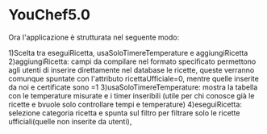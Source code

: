 # YouChef5.0
Ora l'applicazione è strutturata nel seguente modo:  

1)Scelta tra eseguiRicetta, usaSoloTimereTemperature e aggiungiRicetta  
2)aggiungiRicetta: campi da compilare nel formato specificato permettono agli utenti di inserire direttamente nel database le ricette, queste verranno comunque spuntate con l'attributo ricettaUfficiale=0, mentre quelle inserite da noi e certificate sono =1
3)usaSoloTimereTemperature: mostra la tabella con le temperature misurate e i timer inseribili (utile per chi conosce già le ricette e bvuole solo controllare tempi e temperature)
4)eseguiRicetta: selezione categoria ricetta e spunta sul filtro per filtrare solo le ricette ufficiali(quelle non inserite da utenti), 
